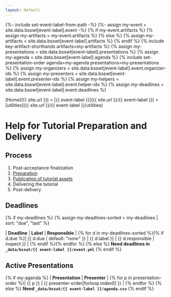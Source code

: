 ```yaml
---
layout: default
---
```

{%- include set-event-label-from-path -%}
{%- assign my-event = site.data.bsswt[event-label].event -%}
{% if my-event.artifacts %}
  {% assign my-artifacts = my-event.artifacts %}
{% else %}
  {% assign my-artifacts = site.data.bsswt[event-label].artifacts %}
{% endif %}
{% include key-artifact-shorthands artifacts=my-artifacts %}
{% assign my-presentations = site.data.bsswt[event-label].presentations %}
{% assign my-agenda = site.data.bsswt[event-label].agenda %}
{% include set-presentation-order agenda=my-agenda presentations=my-presentations %}
{% assign my-organizers = site.data.bsswt[event-label].event.organizer-ids %}
{% assign my-presenters = site.data.bsswt[event-label].event.presenter-ids %}
{% assign my-helpers = site.data.bsswt[event-label].event.helper-ids %}
{% assign my-deadlines = site.data.bsswt[event-label].event.deadlines %}

[Home]({{ site.url }}) > [{{ event-label }}]({{ site.url }}/{{ event-label }}) > [utilities]({{ site.url }}/{{ event-label }}/utilities)

# Help for Tutorial Preparation and Delivery

## Process

1. Post-acceptance finalization
2. [Preparation](./utilities-preparation.html)
3. [Publication of tutorial assets](./utilities-publication.html)
4. Delivering the tutorial
5. Post-delivery

## Deadlines

{% if my-deadlines %}
{% assign my-deadlines-sorted = my-deadlines | sort: "due", "last" %}

| **Deadline** | **Label** | **Responsible** |
{% for d in my-deadlines-sorted %}{% if d.due %}| {{ d.due | default: "*none*" }} | {{ d.label }} | {{ d.responsible | inspect }} |
{% endif %}{% endfor %}
{% else %}
**Need deadlines in `_data/bsswt/{{ event-label }}/event.yml`**
{% endif %}

## Active Presentations

{% if my-agenda %}
| **Presentation** | **Presenter** |
{% for p in presentation-order %}| {{ p }} | {{ presenter-order[forloop.index0] }} |
{% endfor %}
{% else %}
**Need `_data/bsswt/{{ event-label }}/agenda.csv`**
{% endif %}
